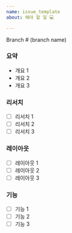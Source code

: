 ```yaml
---
name: issue_template
about: 해야 할 일 ‍💻

---
```


Branch # (branch name)

### 요약

* 개요 1
* 개요 2
* 개요 3

### 리서치

* [ ] 리서치 1
* [ ] 리서치 2
* [ ] 리서치 3

### 레이아웃

* [ ] 레이아웃 1
* [ ] 레이아웃 2
* [ ] 레이아웃 3

### 기능

* [ ] 기능 1
* [ ] 기능 2
* [ ] 기능 3
